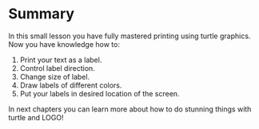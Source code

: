 # Summary

In this small lesson you have fully mastered printing using turtle graphics. Now you have knowledge how to:
1. Print your text as a label.
2. Control label direction.
3. Change size of label.
4. Draw labels of different colors.
5. Put your labels in desired location of the screen.

In next chapters you can learn more about how to do stunning things with turtle and LOGO!